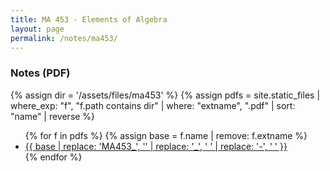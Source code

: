 ```yaml
---
title: MA 453 - Elements of Algebra
layout: page
permalink: /notes/ma453/
---
```


### Notes (PDF)

{% assign dir = '/assets/files/ma453' %}
{% assign pdfs = site.static_files
  | where_exp: "f", "f.path contains dir"
  | where: "extname", ".pdf"
  | sort: "name" | reverse %}

<ul>
{% for f in pdfs %}
  {% assign base = f.name | remove: f.extname %}
  <li>
    <a href="{{ f.path | relative_url }}">
      {{ base | replace: 'MA453_', '' | replace: '_', ' ' | replace: '-', ' ' }}
    </a>
  </li>
{% endfor %}
</ul>

